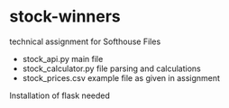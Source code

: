 # stock-winners
technical assignment for Softhouse
Files
- stock_api.py main file
- stock_calculator.py file parsing and calculations
- stock_prices.csv example file as given in assignment

Installation of flask needed
